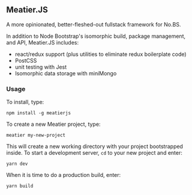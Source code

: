## Meatier.JS

A more opinionated, better-fleshed-out fullstack framework for No.BS.

In addition to Node Bootstrap's isomorphic build, package management, and API,
Meatier.JS includes:

* react/redux support
  (plus utilities to eliminate redux boilerplate code)
* PostCSS
* unit testing with Jest
* Isomorphic data storage with miniMongo

### Usage

To install, type:

```
npm install -g meatierjs
```

To create a new Meatier project, type:
 
 ```
meatier my-new-project
```

This will create a new working directory with your project bootstrapped inside. To
start a development server, `cd` to your new project and enter:
 
```
yarn dev
```

When it is time to do a production build, enter:

```
yarn build
```
